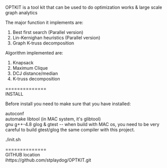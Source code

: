 OPTKIT is a tool kit that can be used to do optimization works & large scale graph analytics  
  
The major function it implements are:  
  
1) Best first search (Parallel version)  
2) Lin-Kernighan heuristics (Parallel version)  
3) Graph K-truss decomposition  
  
Algorithm implemented are:  
1) Knapsack  
2) Maximum Clique  
3) DCJ distance/median  
4) K-truss decomposition  
  
  
==============  
INSTALL  

Before install you need to make sure that you have installed:  

autoconf  
automake 
libtool (in MAC system, it's glibtool)  
gnu g++-4.8
glog  & gtest -- when build with MAC os, you need to be very careful to build gtest/glog the same compiler with this project.  

./init.sh  
  
==============  
GITHUB location  
ihttps://github.com/stplaydog/OPTKIT.git  

